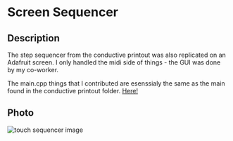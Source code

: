 # Screen Sequencer

## Description

The step sequencer from the conductive printout was also replicated on an Adafruit screen.
I only handled the midi side of things - the GUI was done by my co-worker.


The main.cpp things that I contributed are esenssialy the same as the main found in the conductive printout folder. [Here!](https://github.com/thecoreyford/Undergrad-Internship/tree/master/artefacts/conductive%20printout)

## Photo

![touch sequencer image](https://drive.google.com/uc?id=1aCEABduHHM9RFOOY0Rnw-lG7VQQpaMe2
                   "Touch Sequencer Image")



